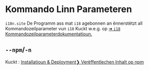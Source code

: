 # Kommando Linn Parameteren

`i18n.site` De Programm ass mat `i18` agebonnen an ënnerstëtzt all Kommandozeilparameter vun `i18` Kuckt w.e.g. op [➔ `i18` Kommandozeilparameterdokumentatioun.](/i18/cli)

## `--npm`/`-n`

Kuckt : [Installatioun & Deployment❯ Verëffentlechen Inhalt op npm](/i18n.site/use#npm)